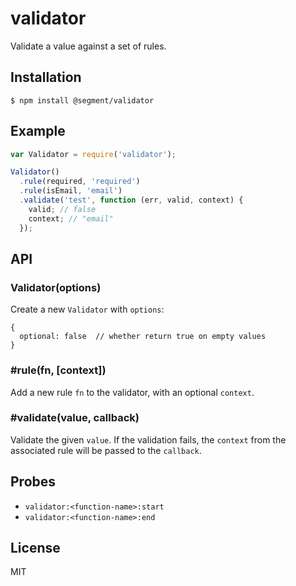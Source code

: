 
# validator

  Validate a value against a set of rules.

## Installation

    $ npm install @segment/validator

## Example

```js
var Validator = require('validator');

Validator()
  .rule(required, 'required')
  .rule(isEmail, 'email')
  .validate('test', function (err, valid, context) {
    valid; // false
    context; // "email"
  });
```

## API

### Validator(options)

  Create a new `Validator` with `options`:

    {
      optional: false  // whether return true on empty values
    }

### #rule(fn, [context])

  Add a new rule `fn` to the validator, with an optional `context`.

### #validate(value, callback)

  Validate the given `value`. If the validation fails, the `context` from the associated rule will be passed to the `callback`.

## Probes

  - `validator:<function-name>:start`
  - `validator:<function-name>:end`

## License

  MIT
